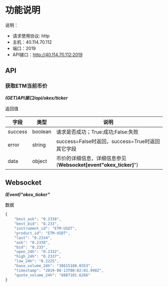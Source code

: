 # 功能说明

说明：

* 请求使用协议: http
* 主机：40.114.70.112
* 端口：2019
* API接口：http://40.114.70.112:2019	

## API

### 获取ETM当前币价

***(GET)API接口/api/okex/ticker***

返回值

| 字段    | 类型    | 说明                                                         |
| ------- | ------- | ------------------------------------------------------------ |
| success | boolean | 请求是否成功；True:成功;False:失败                           |
| error   | string  | success=False时返回，success=True时返回其它字段              |
| data    | object  | 币价的详细信息，详细信息参见(**Websocket[event"okex_ticker]**") |



## Websocket

***(Event)"okex_ticker"***

数据

```javascript
{
    "best_ask": "0.2338",
    "best_bid": "0.233",
    "instrument_id": "ETM-USDT",
    "product_id": "ETM-USDT",
    "last": "0.2334",														// 最新币价
    "ask": "0.2338",
    "bid": "0.233",
    "open_24h": "0.2332",
    "high_24h": "0.2337",
    "low_24h": "0.2225",
    "base_volume_24h": "38615188.0353",
    "timestamp": "2019-08-13T08:02:01.998Z",
    "quote_volume_24h": "8807101.6266"
}
```

